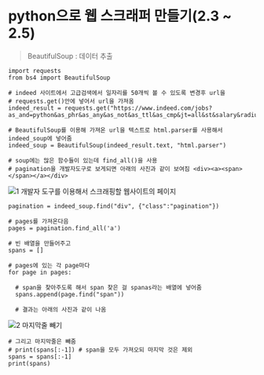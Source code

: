 # python으로 웹 스크래퍼 만들기(2.3 ~ 2.5)

> BeautifulSoup : 데이터 추출

```
import requests
from bs4 import BeautifulSoup

# indeed 사이트에서 고급검색에서 일자리를 50개씩 볼 수 있도록 변경후 url을 
# requests.get()안에 넣어서 url을 가져옴
indeed_result = requests.get("https://www.indeed.com/jobs?as_and=python&as_phr&as_any&as_not&as_ttl&as_cmp&jt=all&st&salary&radius=25&l&fromage=any&limit=50")

# BeautifulSoup를 이용해 가져온 url을 텍스트로 html.parser를 사용해서 indeed_soup에 넣어줌
indeed_soup = BeautifulSoup(indeed_result.text, "html.parser")

# soup에는 많은 함수들이 있는데 find_all()을 사용
# pagination을 개발자도구로 보게되면 아래의 사진과 같이 보여짐 <div><a><span></span></a></div>
```
![1  개발자 도구를 이용해서 스크래핑할 웹사이트의 페이지](https://user-images.githubusercontent.com/71562490/129292496-149965ce-4557-4b9b-893c-9f56fd4f5ded.JPG)

```
pagination = indeed_soup.find("div", {"class":"pagination"})

# pages를 가져온다음
pages = pagination.find_all('a')

# 빈 배열을 만들어주고
spans = []

# pages에 있는 각 page마다
for page in pages:  
  
  # span을 찾아주도록 해서 span 찾은 걸 spanas라는 배열에 넣어줌
  spans.append(page.find("span"))
  
  # 결과는 아래의 사진과 같이 나옴
```
![2  마지막줄 빼기](https://user-images.githubusercontent.com/71562490/129292580-e9c99bb1-110b-4c46-934f-2d9f8df94f77.JPG)
```
# 그리고 마지막줄은 빼줌
# print(spans[:-1]) # span을 모두 가져오되 마지막 것은 제외
spans = spans[:-1]
print(spans)
```















